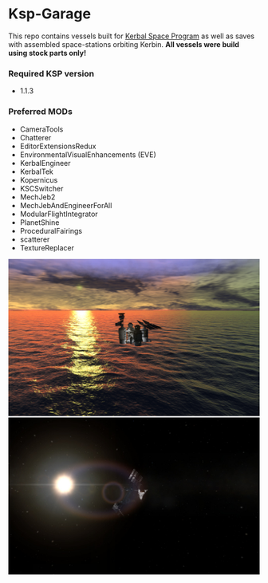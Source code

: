 # Ksp-Garage

This repo contains vessels built for [Kerbal Space Program](https://kerbalspaceprogram.com) as well as saves with assembled space-stations orbiting Kerbin. **All vessels were build using stock parts only!**

### Required KSP version
* 1.1.3

### Preferred MODs
* CameraTools
* Chatterer
* EditorExtensionsRedux
* EnvironmentalVisualEnhancements (EVE)
* KerbalEngineer
* KerbalTek
* Kopernicus
* KSCSwitcher
* MechJeb2
* MechJebAndEngineerForAll
* ModularFlightIntegrator
* PlanetShine
* ProceduralFairings
* scatterer
* TextureReplacer

![LaytheBase](/graphics/LaytheBase.png)
![OOSS](/graphics/OOSS.jpg)
